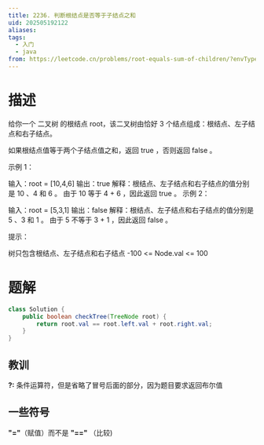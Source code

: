 ```yaml
---
title: 2236. 判断根结点是否等于子结点之和
uid: 202505192122
aliases: 
tags:
  - 入门
  - java
from: https://leetcode.cn/problems/root-equals-sum-of-children/?envType=study-plan-v2&envId=primers-list
---
```

# 描述
给你一个 二叉树 的根结点 root，该二叉树由恰好 3 个结点组成：根结点、左子结点和右子结点。

如果根结点值等于两个子结点值之和，返回 true ，否则返回 false 。

示例 1：

输入：root = [10,4,6]
输出：true
解释：根结点、左子结点和右子结点的值分别是 10 、4 和 6 。
由于 10 等于 4 + 6 ，因此返回 true 。
示例 2：


输入：root = [5,3,1]
输出：false
解释：根结点、左子结点和右子结点的值分别是 5 、3 和 1 。
由于 5 不等于 3 + 1 ，因此返回 false 。
 
提示：

树只包含根结点、左子结点和右子结点
-100 <= Node.val <= 100

# 题解

```java
class Solution {
    public boolean checkTree(TreeNode root) {
        return root.val == root.left.val + root.right.val;
    }
}
```
## 教训
 **?:**  条件运算符，但是省略了冒号后面的部分，因为题目要求返回布尔值
 ## 一些符号
 **"="**（赋值）而不是 **"\=\="** （比较)
